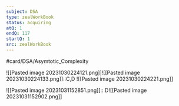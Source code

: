 ```yaml
---
subject: DSA
type: zealWorkBook
status: acquiring
atQ: 1
endQ: 117
startQ: 1
src: zealWorkBook
---
```

#card/DSA/Asymtotic_Complexity

![[Pasted image 20231030224121.png]]![[Pasted image 20231030224133.png]]::C,D ![[Pasted image 20231030224221.png]] <!--SR:!2024-01-09,50,290-->

![[Pasted image 20231031152851.png]]:: D![[Pasted image 20231031152902.png]] <!--SR:!2023-12-23,33,290-->

